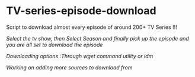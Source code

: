 # TV-series-episode-download
Script to download almost every episode of around 200+  TV Series !!!

_Select the tv show, then Select Season and finally pick up the episode and you are all set to download the episode_

_Downloading options :Through wget command utility or idm_

_Working on adding more sources to download from_
